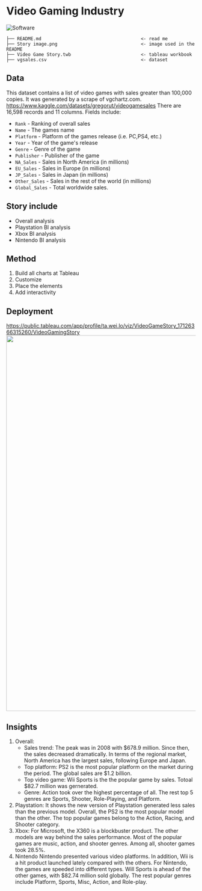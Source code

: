 # Video Gaming Industry 

![Software](https://img.shields.io/badge/%20Tableau-FFFFFF?style=for-the-badge&logo=Tableau&logoColor=0077B5)

```
├── README.md                                     <- read me
├── Story image.png                               <- image used in the README
├── Video Game Story.twb                          <- tableau workbook
├── vgsales.csv                                   <- dataset  
```

## Data 
This dataset contains a list of video games with sales greater than 100,000 copies. It was generated by a scrape of vgchartz.com. 
https://www.kaggle.com/datasets/gregorut/videogamesales
There are 16,598 records and 11 columns. Fields include: 
- `Rank` - Ranking of overall sales
- `Name` - The games name
- `Platform` - Platform of the games release (i.e. PC,PS4, etc.)
- `Year` - Year of the game's release
- `Genre` - Genre of the game
- `Publisher` - Publisher of the game
- `NA_Sales` - Sales in North America (in millions)
- `EU_Sales` - Sales in Europe (in millions)
- `JP_Sales` - Sales in Japan (in millions)
- `Other_Sales` - Sales in the rest of the world (in millions)
- `Global_Sales` - Total worldwide sales.
  
## Story include
* Overall analysis
* Playstation BI analysis
* Xbox BI analysis
* Nintendo BI analysis

## Method
1. Build all charts at Tableau
2. Customize
3. Place the elements
4. Add interactivity

## Deployment
https://public.tableau.com/app/profile/ta.wei.lo/viz/VideoGameStory_17126366315260/VideoGamingStory
 <img src="https://github.com/Taweilo/video_sales/blob/main/Video%20Game%20Story.png" width="1000">

## Insights
1. Overall:
   - Sales trend: The peak was in 2008 with $678.9 million. Since then, the sales decreased dramatically. In terms of the regional market, North America has the largest sales, following Europe and Japan.
   - Top platform: PS2 is the most popular platform on the market during the period. The global sales are $1.2 billion.
   - Top video game: Wii Sports is the the popular game by sales. Totoal $82.7 million was gernerated.
   - Genre: Action took over the highest percentage of all. The rest top 5 genres are Sports, Shooter, Role-Playing, and Platform. 
3. Playstation:
   It shows the new version of Playstation generated less sales than the previous model. Overall, the PS2 is the most popular model than the other. The top popular games belong to the Action, Racing, and Shooter category. 
4. Xbox: 
   For Microsoft, the X360 is a blockbuster product. The other models are way behind the sales performance. Most of the popular games are music, action, and shooter genres. Among all, shooter games took 28.5%. 
5. Nintendo
   Nintendo presented various video platforms. In addition, Wii is a hit product launched lately compared with the others. For Nintendo, the games are speeded into different types. Will Sports is ahead of the other games, with $82.74 million sold globally. The rest popular genres include Platform, Sports, Misc, Action, and Role-play.
